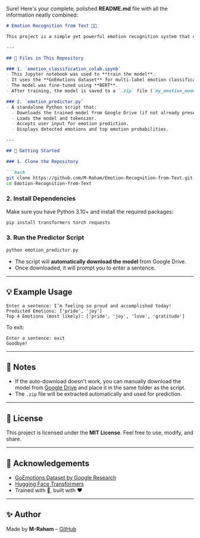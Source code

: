 Sure! Here's your complete, polished **README.md** file with all the information neatly combined:

```markdown
# Emotion Recognition from Text 🧠💬

This project is a simple yet powerful emotion recognition system that classifies **emotions from a given sentence** using a fine-tuned **BERT model**. It leverages the **GoEmotions dataset** and Hugging Face Transformers.

---

## 📁 Files in This Repository

### 1. `emotion_classification_colab.ipynb`
- This Jupyter notebook was used to **train the model**.
- It uses the **GoEmotions dataset** for multi-label emotion classification.
- The model was fine-tuned using **BERT**.
- After training, the model is saved to a `.zip` file (`my_emotion_model.zip`) for later use.

### 2. `emotion_predictor.py`
- A standalone Python script that:
  - Downloads the trained model from Google Drive (if not already present).
  - Loads the model and tokenizer.
  - Accepts user input for emotion prediction.
  - Displays detected emotions and top emotion probabilities.

---

## 🚀 Getting Started

### 1. Clone the Repository

```bash
git clone https://github.com/M-Raham/Emotion-Recognition-from-Text.git
cd Emotion-Recognition-from-Text
```

### 2. Install Dependencies

Make sure you have Python 3.10+ and install the required packages:

```bash
pip install transformers torch requests
```

### 3. Run the Predictor Script

```bash
python emotion_predictor.py
```

- The script will **automatically download the model** from Google Drive.
- Once downloaded, it will prompt you to enter a sentence.

---

## 💡 Example Usage

```
Enter a sentence: I’m feeling so proud and accomplished today!
Predicted Emotions: ['pride', 'joy']
Top 4 Emotions (most likely): ['pride', 'joy', 'love', 'gratitude']
```

To exit:

```
Enter a sentence: exit
Goodbye!
```

---

## 🧾 Notes

- If the auto-download doesn't work, you can manually download the model from [Google Drive](https://drive.google.com/file/d/1uwqHzeop5TbqpU7Gn8G2vG9MBHV0Wt2f/view?usp=sharing) and place it in the same folder as the script.
- The `.zip` file will be extracted automatically and used for prediction.

---

## 📜 License

This project is licensed under the **MIT License**. Feel free to use, modify, and share.

---

## 🙌 Acknowledgements

- [GoEmotions Dataset by Google Research](https://github.com/google-research/google-research/tree/master/goemotions)
- [Hugging Face Transformers](https://huggingface.co/transformers/)
- Trained with 🧠, built with ❤️

---

## ✨ Author

Made by **M-Raham** – [GitHub](https://github.com/M-Raham)
